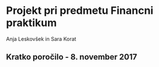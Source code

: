 # Projekt pri predmetu Financni praktikum 
Anja Leskovšek in Sara Korat

## Kratko poročilo - 8. november 2017